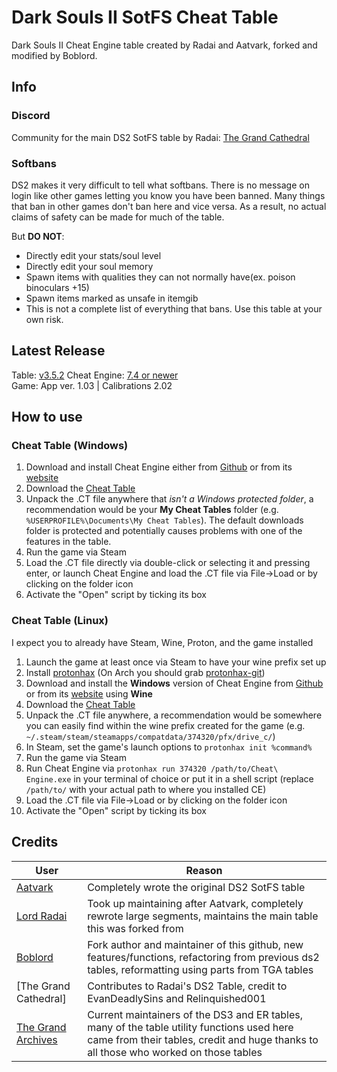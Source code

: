 # Dark Souls II SotFS Cheat Table
Dark Souls II Cheat Engine table created by Radai and Aatvark, forked and modified by Boblord.

## Info
### Discord
Community for the main DS2 SotFS table by Radai:
[The Grand Cathedral](https://discord.gg/mBf9mT2)

### Softbans
DS2 makes it very difficult to tell what softbans. There is no message on login like other games letting you know you have been banned.
Many things that ban in other games don't ban here and vice versa. 
As a result, no actual claims of safety can be made for much of the table. 

But **DO NOT**:
- Directly edit your stats/soul level
- Directly edit your soul memory
- Spawn items with qualities they can not normally have(ex. poison binoculars +15)
- Spawn items marked as unsafe in itemgib
- This is not a complete list of everything that bans. Use this table at your own risk.

## Latest Release
Table: [v3.5.2](https://github.com/inunorii/Dark-Souls-III-CT-TGA/releases/latest)
Cheat Engine: [7.4 or newer](https://github.com/cheat-engine/cheat-engine/releases)  
Game: App ver. 1.03 | Calibrations 2.02

## How to use
### Cheat Table (Windows)
1. Download and install Cheat Engine either from [Github](https://github.com/cheat-engine/cheat-engine/releases) or from its [website](https://cheatengine.org/) 
2. Download the [Cheat Table](https://github.com/inunorii/Dark-Souls-III-CT-TGA/releases)
3. Unpack the .CT file anywhere that *isn't a Windows protected folder*, a recommendation would be your **My Cheat Tables** folder (e.g. `%USERPROFILE%\Documents\My Cheat Tables`). The default downloads folder is protected and potentially causes problems with one of the features in the table.
4. Run the game via Steam 
5. Load the .CT file directly via double-click or selecting it and pressing enter, or launch Cheat Engine and load the .CT file via File->Load or by clicking on the folder icon
6. Activate the "Open" script by ticking its box
### Cheat Table (Linux)
I expect you to already have Steam, Wine, Proton, and the game installed
1. Launch the game at least once via Steam to have your wine prefix set up
2. Install [protonhax](https://github.com/jcnils/protonhax) (On Arch you should grab [protonhax-git](https://aur.archlinux.org/packages/protonhax-git))
3. Download and install the **Windows** version of Cheat Engine from [Github](https://github.com/cheat-engine/cheat-engine/releases) or from its [website](https://cheatengine.org/) using **Wine**
4. Download the [Cheat Table](https://github.com/inunorii/Dark-Souls-III-CT-TGA/releases) 
5. Unpack the .CT file anywhere, a recommendation would be somewhere you can easily find within the wine prefix created for the game (e.g. `~/.steam/steam/steamapps/compatdata/374320/pfx/drive_c/`)
6. In Steam, set the game's launch options to `protonhax init %command%`
7. Run the game via Steam
8. Run Cheat Engine via `protonhax run 374320 /path/to/Cheat\ Engine.exe` in your terminal of choice or put it in a shell script (replace `/path/to/` with your actual path to where you installed CE)
9. Load the .CT file via File->Load or by clicking on the folder icon
10. Activate the "Open" script by ticking its box

## Credits

User | Reason               
------------------ | ---------------------
[Aatvark](https://gist.github.com/Atvaark) | Completely wrote the original DS2 SotFS table
[Lord Radai](https://github.com/LordRadai) | Took up maintaining after Aatvark, completely rewrote large segments, maintains the main table this was forked from
[Boblord](https://github.com/boblord14) | Fork author and maintainer of this github, new features/functions, refactoring from previous ds2 tables, reformatting using parts from TGA tables
[The Grand Cathedral] | Contributes to Radai's DS2 Table, credit to EvanDeadlySins and Relinquished001
[The Grand Archives](https://github.com/The-Grand-Archives) | Current maintainers of the DS3 and ER tables, many of the table utility functions used here came from their tables, credit and huge thanks to all those who worked on those tables

